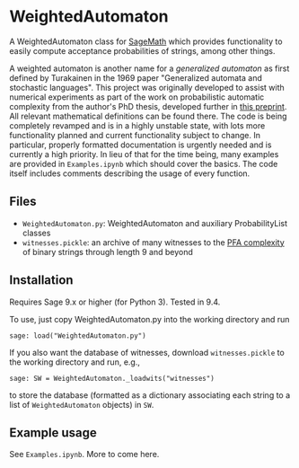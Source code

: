 # WeightedAutomaton

A WeightedAutomaton class for [SageMath](https://www.sagemath.org/) which
provides functionality to easily compute acceptance probabilities of strings,
among other things. 

A weighted automaton is another name for a *generalized automaton* as first
defined by Turakainen in the 1969 paper "Generalized automata and stochastic
languages". This project was originally developed to assist with numerical
experiments as part of the work on probabilistic automatic complexity from the
author's PhD thesis, developed further in [this
preprint](https://arxiv.org/abs/2402.13376). All relevant mathematical
definitions can be found there.
The code is being completely revamped and is in a highly unstable state, with
lots more functionality planned and current functionality subject to change. In
particular, properly formatted documentation is urgently needed and is currently
a high priority. In lieu of that for the time being, many examples are provided
in ``Examples.ipynb`` which should cover the basics. The code itself includes
comments describing the usage of every function.

## Files
* ``WeightedAutomaton.py``: WeightedAutomaton and auxiliary ProbabilityList classes
* ``witnesses.pickle``: an archive of many witnesses to the [PFA
  complexity](https://arxiv.org/abs/2402.13376) of binary strings through length
  9 and beyond

## Installation
Requires Sage 9.x or higher (for Python 3). Tested in 9.4.

To use, just copy WeightedAutomaton.py into the working directory and run
 
    sage: load("WeightedAutomaton.py")

If you also want the database of witnesses, download
``witnesses.pickle`` to the working directory and run, e.g.,

    sage: SW = WeightedAutomaton._loadwits("witnesses")
    
to store the database (formatted as a dictionary associating each string to a
list of ``WeightedAutomaton`` objects) in ``SW``.

## Example usage

See ``Examples.ipynb``. More to come here.
